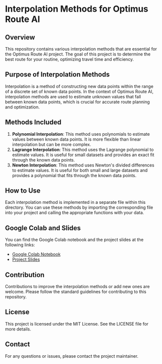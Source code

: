 # Interpolation Methods for Optimus Route AI

## Overview

This repository contains various interpolation methods that are essential for the Optimus Route AI project. The goal of this project is to determine the best route for your routine, optimizing travel time and efficiency.

## Purpose of Interpolation Methods

Interpolation is a method of constructing new data points within the range of a discrete set of known data points. In the context of Optimus Route AI, interpolation methods are used to estimate unknown values that fall between known data points, which is crucial for accurate route planning and optimization.

## Methods Included

1. **Polynomial Interpolation**: This method uses polynomials to estimate values between known data points. It is more flexible than linear interpolation but can be more complex.
2. **Lagrange Interpolation**: This method uses the Lagrange polynomial to estimate values. It is useful for small datasets and provides an exact fit through the known data points.
3. **Newton Interpolation**: This method uses Newton's divided differences to estimate values. It is useful for both small and large datasets and provides a polynomial that fits through the known data points.

## How to Use

Each interpolation method is implemented in a separate file within this directory. You can use these methods by importing the corresponding file into your project and calling the appropriate functions with your data.

## Google Colab and Slides

You can find the Google Colab notebook and the project slides at the following links:
- [Google Colab Notebook](#https://colab.research.google.com/drive/1I65Qa26y-hYd8j3Ws_AOvMtXXrduCtD1?usp=sharing)
- [Project Slides](#https://www.canva.com/design/DAGfaZmZv6Y/KKu9mUMibHx_4HicDF9Y7w/edit)

## Contribution

Contributions to improve the interpolation methods or add new ones are welcome. Please follow the standard guidelines for contributing to this repository.

## License

This project is licensed under the MIT License. See the LICENSE file for more details.

## Contact

For any questions or issues, please contact the project maintainer.
